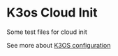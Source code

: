 # K3os Cloud Init

Some test files for cloud init

See more about [K3OS configuration](https://github.com/rancher/k3os#configuration)
